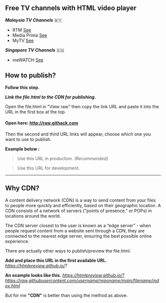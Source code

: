 ## Free TV channels with HTML video player

**_Malaysia TV Channels_** :malaysia:

- RTM [See](https://github.com/ZazerConer/TV_CHANNEL_HTML/tree/main/RTM)
- Media Prima [See](https://github.com/ZazerConer/TV_CHANNEL_HTML/tree/main/MediaPrima)
- MyTV [See](https://github.com/ZazerConer/TV_CHANNEL_HTML/tree/main/MyTV)

**_Singapore TV Channels_** :singapore:

- meWATCH [See](https://github.com/ZazerConer/TV_CHANNEL_HTML/tree/main/meWATCH)

## How to publish?

**Follow this step.**

**_Link the file.html to the CDN for publishing._**

Open the file.html in "View raw" then copy the link URL and paste it into the URL in the first box at the top. 

#### Open here: http://raw.githack.com

Then the second and third URL links will appear, choose which one you want to use to publish. 

**Example below :**

> Use this URL in production. _(Recommended)_

> Use this URL for development.

<hr>

## Why CDN?

A content delivery network (CDN) is a way to send content from your files to people more quickly and efficiently, based on their geographic location. A CDN consists of a network of servers ("points of presence," or POPs) in locations around the world. 

The CDN server closest to the user is known as a “edge server” - when people request content from a website sent through a CDN, they are connected to the nearest edge server, ensuring the best possible online experience. 

There are actually other ways to publish/preview the file.html. 

**Add and place this URL in the first available URL.**
_https://htmlpreview.github.io/?_

**An example looks like this.**
_https://htmlpreview.github.io/?https://raw.githubusercontent.com/username/reponame/main/filename/index.html_

But for me **"CDN"** is better than using the method as above.
